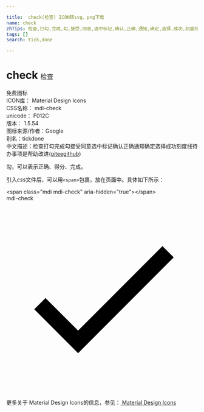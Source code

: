 ```yaml
---

title:  check(检查) ICON转svg、png下载
name: check
zhTips: 检查,打勾,完成,勾,接受,同意,选中标记,确认,正确,通知,确定,选择,成功,刻度线,待办事项,是
tags: []
search: tick,done

---
```


# check  <small style="font-size: 60%;font-weight: 100">检查</small>


<div class="detail-page">
<p>
<span><span class="badge-success badge">免费图标</span> </span>
<br/>
<span>
ICON库：
<span class="badge-secondary badge">Material Design Icons</span> 
</span>
<br/>
<span>
CSS名称：
<span class="badge-secondary badge">mdi-check</span> 
</span>
<br/>
<span>
unicode：
<span class="badge-secondary badge">F012C</span> 
<copy-btn content='F012C' btn-title=""></copy-btn>
<copy-btn :content='String.fromCodePoint(parseInt("F012C", 16))' btn-title="复制U"></copy-btn>
</span>
<br/>
<span>
版本：
<span class="badge-secondary badge">1.5.54</span> 
</span>
<br/>
<span>图标来源/作者：<span class="badge-light badge">Google</span></span> 
<br/>
<span>别名：<span class="badge-light badge">tick</span><span class="badge-light badge">done</span></span><br/><span class="zh-detail">中文描述：<span class="badge-primary badge">检查</span><span class="badge-primary badge">打勾</span><span class="badge-primary badge">完成</span><span class="badge-primary badge">勾</span><span class="badge-primary badge">接受</span><span class="badge-primary badge">同意</span><span class="badge-primary badge">选中标记</span><span class="badge-primary badge">确认</span><span class="badge-primary badge">正确</span><span class="badge-primary badge">通知</span><span class="badge-primary badge">确定</span><span class="badge-primary badge">选择</span><span class="badge-primary badge">成功</span><span class="badge-primary badge">刻度线</span><span class="badge-primary badge">待办事项</span><span class="badge-primary badge">是</span><span class="help-link"><span>帮助改进</span>(<a href="https://gitee.com/liuwave/icon-helper/edit/master/json/material/check.json" target="_blank" rel="noopener noreferrer">gitee</a><a href="https://github.com/liuwave/icon-helper/edit/master/json/material/check.json" target="_blank" rel="noopener noreferrer">github</a></span>)</span><br/>
</p>
</div><div class="description description alert alert-light">勾，可以表示正确、得分、完成。</div>
<div class="alert alert-dark">
  <i class="mdi mdi-check mdi-48px"></i>
  <i class="mdi mdi-check mdi-36px"></i>
  <i class="mdi mdi-check mdi-24px"></i>
  <i class="mdi mdi-check mdi-18px"></i>
</div>
<div>
  <p>引入css文件后，可以用<code>&lt;span&gt;</code>包裹，放在页面中。具体如下所示：    
  </p>
  <div class="alert alert-primary" style="font-size: 14px">
    &lt;span class="mdi mdi-check" aria-hidden="true"&gt;&lt;/span&gt;
    <copy-btn content='<span class="mdi mdi-check" aria-hidden="true"></span>'></copy-btn>
  </div>
  <div class="alert alert-secondary">
    <i class="mdi mdi-check"
    style="font-size: 24px"
    aria-hidden="true"></i> mdi-check
    <copy-btn content="mdi-check" btn-title="复制图标名称"></copy-btn>
  </div>
</div>
<div id="svg" class="svg-wrap">
<svg xmlns="http://www.w3.org/2000/svg" viewBox="0 0 24 24"><path d="M21,7L9,19L3.5,13.5L4.91,12.09L9,16.17L19.59,5.59L21,7Z" /></svg>
</div>
<detail full-name='mdi-check'></detail>
    
<div><p>更多关于 Material Design Icons的信息，参见：<a target="_blank" href="https://iconhelper.cn/material.html"> Material Design Icons</a>
</p></div>
